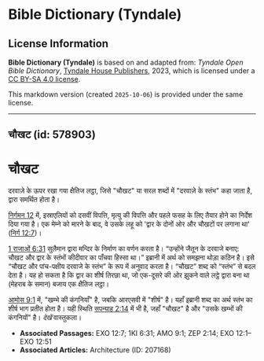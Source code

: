 # Bible Dictionary (Tyndale)

## License Information

**Bible Dictionary (Tyndale)** is based on and adapted from: _Tyndale Open Bible Dictionary_, [Tyndale House Publishers](https://tyndaleopenresources.com/), 2023, which is licensed under a [CC BY-SA 4.0 license](https://creativecommons.org/licenses/by-sa/4.0/legalcode.en).

This markdown version (created `2025-10-06`) is provided under the same license.



--------------------------------

## चौखट (id: 578903)

चौखट
====

दरवाज़े के ऊपर रखा गया क्षैतिज लट्ठा, जिसे "चौखट" या सरल शब्दों में "दरवाज़े के स्तंभ" कहा जाता है, द्वारा समर्थित होता है। 

[निर्गमन 12](https://ref.ly/Exod12:1-Exod12:51) में, इस्राएलियों को दसवीं विपत्ति, मृत्यु की विपत्ति और पहले फसह के लिए तैयार होने का निर्देश दिया गया है। एक मेम्ने को मारने के बाद, वे उसके लहू को 'द्वार के दोनों ओर और चौखटों पर लगाना था' ([निर्ग 12:7](https://ref.ly/Exod12:7))।

[1 राजाओं 6:31](https://ref.ly/1Kgs6:31) सुलैमान द्वारा मन्दिर के निर्माण का वर्णन करता है। “उन्होंने जैतून के दरवाजे बनाए: चौखट और द्वार के स्तंभों कीदीवार का पाँचवा हिस्सा था।” इब्रानी में अर्थ को समझना थोड़ा कठिन है। इसे “चौखट और पांच\-पक्षीय दरवाजे के स्तंभ” के रूप में अनुवाद करता है। “चौखट” शब्द को “स्तंभ” से बदल देता है। यह हो सकता है कि द्वार का शीर्ष तिरछा था, जो एक\-दूसरे की ओर झुकने वाले लट्ठे द्वारा बना था (मेहराब के समान) बजाय एक क्षैतिज लट्ठा। 

[आमोस 9:1](https://ref.ly/Amos9:1) में, "खम्भे की कंगनियाँ" है, जबकि आरएसवी में "शीर्ष" है। यहाँ इब्रानी शब्द का अर्थ स्तंभ का शीर्ष भाग प्रतीत होता है। यही स्थिति [सपन्याह 2:14](https://ref.ly/Zeph2:14) में भी है, जहाँ "चौखट" है और "उसके खम्भों की कंगनियों" है। *देखें* वास्तुकला।

* **Associated Passages:** EXO 12:7; 1KI 6:31; AMO 9:1; ZEP 2:14; EXO 12:1–EXO 12:51
* **Associated Articles:** Architecture (ID: 207168)


